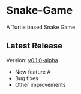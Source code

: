 # Snake-Game
A Turtle based Snake Game
## Latest Release
Version: [v0.1.0-alpha](https://github.com/APillai03/Snake-Game/releases/tag/v0.1.0-alpha)

- New feature A
- Bug fixes
- Other improvements
